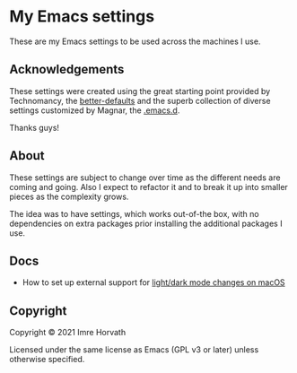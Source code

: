 # My Emacs settings

These are my Emacs settings to be used across the machines I use.

## Acknowledgements

These settings were created using the great starting point provided by Technomancy, the [better-defaults](https://github.com/technomancy/better-defaults) and the superb collection of diverse settings customized by Magnar, the [.emacs.d](https://github.com/magnars/.emacs.d).

Thanks guys!

## About

These settings are subject to change over time as the different needs are coming and going. Also I expect to refactor it and to break it up into smaller pieces as the complexity grows.

The idea was to have settings, which works out-of-the box, with no dependencies on extra packages prior installing the additional packages I use.

## Docs

- How to set up external support for [light/dark mode changes on macOS](docs/dark_mode_change_macos.md)

## Copyright

Copyright © 2021 Imre Horvath

Licensed under the same license as Emacs (GPL v3 or later) unless otherwise specified.

